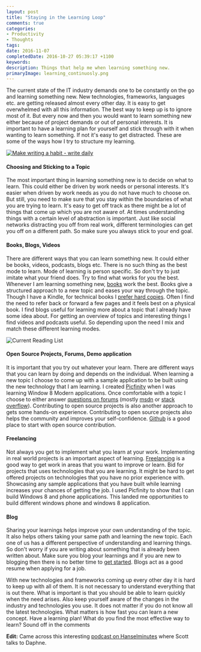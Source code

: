 ```yaml
---
layout: post
title: "Staying in the Learning Loop"
comments: true
categories: 
- Productivity
- Thoughts
tags: 
date: 2016-11-07
completedDate: 2016-10-27 05:39:17 +1100
keywords: 
description: Things that help me when learning something new.
primaryImage: learning_continuosly.png
---
```


The current state of the IT industry demands one to be constantly on the go and learning something new. New technologies, frameworks, languages etc. are getting released almost every other day. It is easy to get overwhelmed with all this information. The best way to keep up is to ignore most of it. But every now and then you would want to learn something new either because of project demands or out of personal interests. It is important to have a learning plan for yourself and stick through with it when wanting to learn something. If not it's easy to get distracted. These are some of the ways how I try to structure my learning.

<a href="https://www.keele.ac.uk/media/keeleuniversity/lpdc/images/LPDC-Banner-Blue.jpg">
<img  alt="Make writing a habit - write daily" src="{{ site.images_root}}/learning_continuosly.png"/>
</a>

#### **Choosing and Sticking to a Topic**

The most important thing in learning something new is to decide on what to learn. This could either be driven by work needs or personal interests. It's easier when driven by work needs as you do not have much to choose on. But still, you need to make sure that you stay within the boundaries of what you are trying to learn. It's easy to get off track as there might be a lot of things that come up which you are not aware of. At times understanding things with a certain level of abstraction is important. Just like social networks distracting you off from real work, different terminologies can get you off on a different path. So make sure you always stick to your end goal.

#### **Books, Blogs, Videos**

There are different ways that you can learn something new. It could either be books, videos, podcasts, blogs etc. There is no such thing as the best mode to learn. Mode of learning is person specific. So don't try to just imitate what your friend does. Try to find what works for you the best. Whenever I am learning something new, [books](http://www.rahulpnath.com/blog/language-agnostic-books-for-every-developer-2/) work the best. Books give a structured approach to a new topic and eases your way through the topic. Though I have a Kindle, for technical books I [prefer hard copies](http://www.rahulpnath.com/blog/ebook-or-hard-copy/). Often I find the need to refer back or forward a few pages and it feels best on a physical book.  I find blogs useful for learning more about a topic that I already have some idea about. For getting an overview of topics and interesting things I find videos and podcasts useful. So depending upon the need I mix and match these different learning modes. 

<img alt="Current Reading List" src="{{ site.images_root}}/learning_books.jpg"/>


#### **Open Source Projects, Forums, Demo application**

It is important that you try out whatever your learn. There are different ways that you can learn by doing and depends on the individual. When learning a new topic I choose to come up with a sample application to be built using the new technology that I am learning. I created [Picfinity](https://www.microsoft.com/en-us/store/p/picfinity/9wzdncrdwxx8) when I was learning Window 8 Modern applications. Once comfortable with a topic I choose to either answer [questions on forums](http://www.rahulpnath.com/blog/stars-do-count/) (mostly [msdn](https://social.msdn.microsoft.com/profile/rahul%20p%20nath?type=forum&referrer=http://social.msdn.microsoft.com/Forums/azure/en-US/home?forum=AzureKeyVault) or [stack overflow](http://stackexchange.com/users/2205373/rahul-p-nath)). Contributing to open source projects is also another approach to gets some hands-on experience. Contributing to open source projects also helps the community and improves your self-confidence. [Github](https://github.com/) is a good place to start with open source contribution. 

#### **Freelancing**

Not always you get to implement what you learn at your work. Implementing in real world projects is an important aspect of learning. [Freelancing](http://www.rahulpnath.com/blog/getting-started-with-freelancing-jobs-online/) is a good way to get work in areas that you want to improve or learn. Bid for projects that uses technologies that you are learning. It might be hard to get offered projects on technologies that you have no prior experience with. Showcasing any sample applications that you have built while learning increases your chances of getting the job. I used Picfinity to show that I can build Windows 8 and phone applications. This landed me opportunities to build different windows phone and windows 8 application.

#### **Blog**

Sharing your learnings helps improve your own understanding of the topic. It also helps others taking your same path and learning the new topic. Each one of us has a different perspective of understanding and learning things. So don't worry if you are writing about something that is already been written about. Make sure you blog your learnings and if you are new to blogging then there is no better time to [get started](http://www.rahulpnath.com/blog/category/blogging/). Blogs act as a good resume when applying for a job.

With new technologies and frameworks coming up every other day it is hard to keep up with all of them. It is not necessary to understand everything that is out there. What is important is that you should be able to learn quickly when the need arises. Also keep yourself aware of the changes in the industry and technologies you use. It does not matter if you do not know all the latest technologies. What matters is how fast you can learn a new concept. Have a learning plan! What do you find the most effective way to learn? Sound off in the comments

**Edit:** Came across this interesting [podcast on Hanselminutes](http://hanselminutes.com/543/becoming-a-more-social-developer-with-daphne-chong) where Scott talks to Daphne.